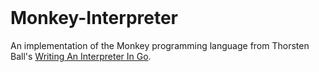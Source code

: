 <br>

# Monkey-Interpreter

An implementation of the Monkey programming language from Thorsten Ball's [Writing An Interpreter In Go](https://monkeylang.org/).

<br>
